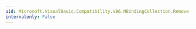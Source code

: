 ```yaml
---
uid: Microsoft.VisualBasic.Compatibility.VB6.MBindingCollection.Remove(System.Object)
internalonly: False
---
```

